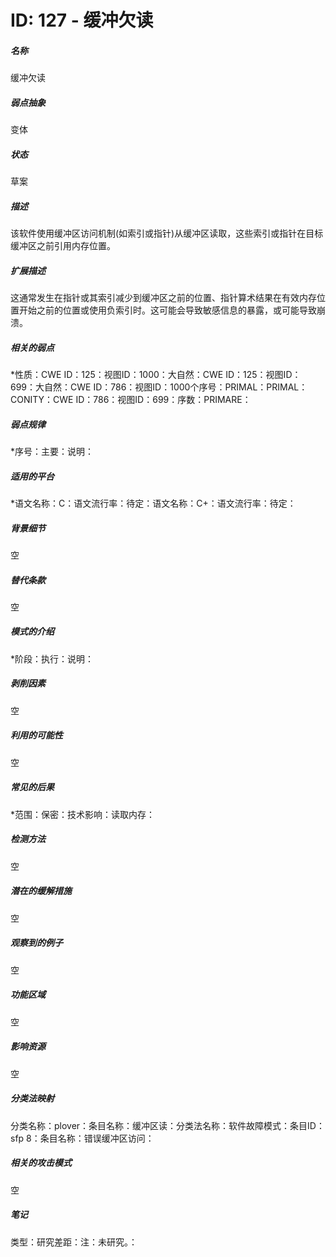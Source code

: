 # ID: 127 - 缓冲欠读
<h5>名称</h5>缓冲欠读
<h5>弱点抽象</h5>变体
<h5>状态</h5>草案
<h5>描述</h5>该软件使用缓冲区访问机制(如索引或指针)从缓冲区读取，这些索引或指针在目标缓冲区之前引用内存位置。
<h5>扩展描述</h5>这通常发生在指针或其索引减少到缓冲区之前的位置、指针算术结果在有效内存位置开始之前的位置或使用负索引时。这可能会导致敏感信息的暴露，或可能导致崩溃。
<h5>相关的弱点</h5>*性质：CWE ID：125：视图ID：1000：大自然：CWE ID：125：视图ID：699：大自然：CWE ID：786：视图ID：1000个序号：PRIMAL：PRIMAL：CONITY：CWE ID：786：视图ID：699：序数：PRIMARE：
<h5>弱点规律</h5>*序号：主要：说明：
<h5>适用的平台</h5>*语文名称：C：语文流行率：待定：语文名称：C+：语文流行率：待定：
<h5>背景细节</h5>空
<h5>替代条款</h5>空
<h5>模式的介绍</h5>*阶段：执行：说明：
<h5>剥削因素</h5>空
<h5>利用的可能性</h5>空
<h5>常见的后果</h5>*范围：保密：技术影响：读取内存：
<h5>检测方法</h5>空
<h5>潜在的缓解措施</h5>空
<h5>观察到的例子</h5>空
<h5>功能区域</h5>空
<h5>影响资源</h5>空
<h5>分类法映射</h5>分类名称：plover：条目名称：缓冲区读：分类法名称：软件故障模式：条目ID：sfp 8：条目名称：错误缓冲区访问：
<h5>相关的攻击模式</h5>空
<h5>笔记</h5>类型：研究差距：注：未研究。：


